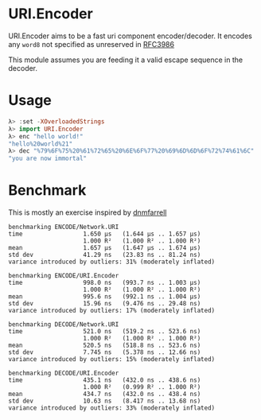 # URI.Encoder

URI.Encoder aims to be a fast uri component encoder/decoder.  It encodes any `word8` not specified as unreserved in [RFC3986](https://tools.ietf.org/html/rfc3986#section-2.2)

This module assumes you are feeding it a valid escape sequence in the decoder.

# Usage

```haskell
λ> :set -XOverloadedStrings
λ> import URI.Encoder
λ> enc "hello world!"
"hello%20world%21"
λ> dec "%79%6F%75%20%61%72%65%20%6E%6F%77%20%69%6D%6D%6F%72%74%61%6C"
"you are now immortal"
```

# Benchmark

This is mostly an exercise inspired by [dnmfarrell](https://github.com/dnmfarrell/Percent-Encoder)

```
benchmarking ENCODE/Network.URI
time                 1.650 μs   (1.644 μs .. 1.657 μs)
                     1.000 R²   (1.000 R² .. 1.000 R²)
mean                 1.657 μs   (1.647 μs .. 1.674 μs)
std dev              41.29 ns   (23.83 ns .. 81.24 ns)
variance introduced by outliers: 31% (moderately inflated)

benchmarking ENCODE/URI.Encoder
time                 998.0 ns   (993.7 ns .. 1.003 μs)
                     1.000 R²   (1.000 R² .. 1.000 R²)
mean                 995.6 ns   (992.1 ns .. 1.004 μs)
std dev              15.96 ns   (9.476 ns .. 29.48 ns)
variance introduced by outliers: 17% (moderately inflated)

benchmarking DECODE/Network.URI
time                 521.0 ns   (519.2 ns .. 523.6 ns)
                     1.000 R²   (1.000 R² .. 1.000 R²)
mean                 520.5 ns   (518.8 ns .. 523.6 ns)
std dev              7.745 ns   (5.378 ns .. 12.66 ns)
variance introduced by outliers: 15% (moderately inflated)

benchmarking DECODE/URI.Encoder
time                 435.1 ns   (432.0 ns .. 438.6 ns)
                     1.000 R²   (0.999 R² .. 1.000 R²)
mean                 434.7 ns   (432.0 ns .. 438.4 ns)
std dev              10.63 ns   (8.417 ns .. 13.68 ns)
variance introduced by outliers: 33% (moderately inflated)
```
